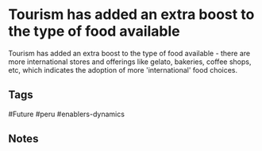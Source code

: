 # Tourism has added an extra boost to the type of food available

Tourism has added an extra boost to the type of food available - there are more international stores and offerings like gelato, bakeries, coffee shops, etc, which indicates the adoption of more 'international' food choices.

## Tags
#Future #peru #enablers-dynamics

## Notes
<!-- Add your notes here -->
